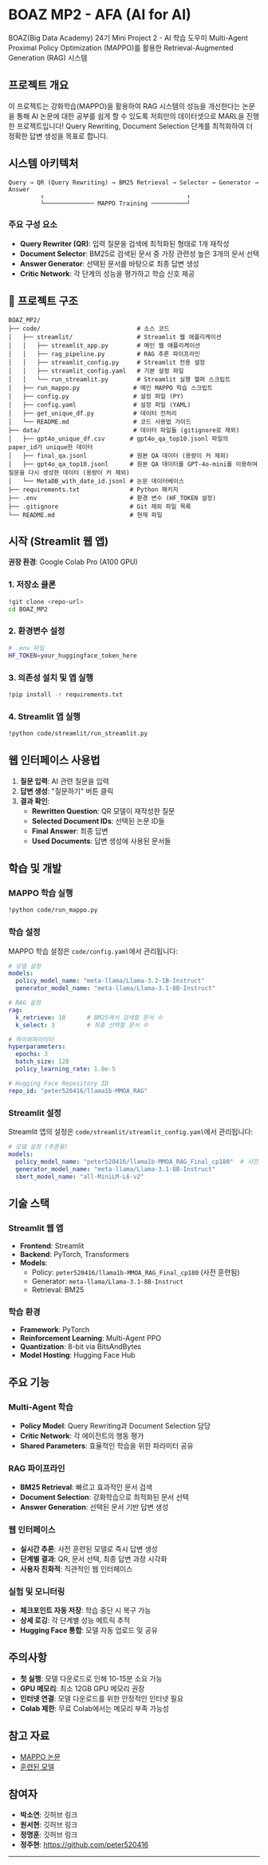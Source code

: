 # BOAZ MP2 - AFA (AI for AI)

BOAZ(Big Data Academy) 24기 Mini Project 2 - AI 학습 도우미
Multi-Agent Proximal Policy Optimization (MAPPO)를 활용한 Retrieval-Augmented Generation (RAG) 시스템

## 프로젝트 개요

이 프로젝트는 강화학습(MAPPO)을 활용하여 RAG 시스템의 성능을 개선한다는 논문을 통해 AI 논문에 대한 공부를 쉽게 할 수 있도록 저희만의 데이터셋으로 MARL을 진행한 프로젝트입니다!
Query Rewriting, Document Selection 단계를 최적화하여 더 정확한 답변 생성을 목표로 합니다.

## 시스템 아키텍처

```
Query → QR (Query Rewriting) → BM25 Retrieval → Selector → Generator → Answer
         ↑                                        ↑
         └────────────── MAPPO Training ──────────┘
```

### 주요 구성 요소
- **Query Rewriter (QR)**: 입력 질문을 검색에 최적화된 형태로 1개 재작성
- **Document Selector**: BM25로 검색된 문서 중 가장 관련성 높은 3개의 문서 선택
- **Answer Generator**: 선택된 문서를 바탕으로 최종 답변 생성
- **Critic Network**: 각 단계의 성능을 평가하고 학습 신호 제공

## 📁 프로젝트 구조

```
BOAZ_MP2/
├── code/                           # 소스 코드
│   ├── streamlit/                  # Streamlit 웹 애플리케이션
│   │   ├── streamlit_app.py        # 메인 웹 애플리케이션
│   │   ├── rag_pipeline.py         # RAG 추론 파이프라인
│   │   ├── streamlit_config.py     # Streamlit 전용 설정
│   │   ├── streamlit_config.yaml   # 기본 설정 파일
│   │   └── run_streamlit.py        # Streamlit 실행 헬퍼 스크립트
│   ├── run_mappo.py               # 메인 MAPPO 학습 스크립트
│   ├── config.py                  # 설정 파일 (PY)
│   ├── config.yaml                # 설정 파일 (YAML)
│   ├── get_unique_df.py           # 데이터 전처리
│   └── README.md                  # 코드 사용법 가이드
├── data/                          # 데이터 파일들 (gitignore로 제외)
│   ├── gpt4o_unique_df.csv       # gpt4o_qa_top10.jsonl 파일의 paper_id가 unique한 데이터
│   ├── final_qa.jsonl            # 원본 QA 데이터 (용량이 커 제외)
│   ├── gpt4o_qa_top10.jsonl      # 원본 QA 데이터를 GPT-4o-mini를 이용하여 질문을 다시 생성한 데이터 (용량이 커 제외)
│   └── MetaDB_with_date_id.jsonl # 논문 데이터베이스
├── requirements.txt              # Python 패키지
├── .env                          # 환경 변수 (HF_TOKEN 설정)
├── .gitignore                    # Git 제외 파일 목록
└── README.md                     # 현재 파일
```

## 시작 (Streamlit 웹 앱)

**권장 환경**: Google Colab Pro (A100 GPU)

### 1. 저장소 클론
```bash
!git clone <repo-url>
cd BOAZ_MP2
```

### 2. 환경변수 설정
```bash
# .env 파일
HF_TOKEN=your_huggingface_token_here
```

### 3. 의존성 설치 및 앱 실행
```bash
!pip install -r requirements.txt
```

### 4. Streamlit 앱 실행
```bash
!python code/streamlit/run_streamlit.py
```

## 웹 인터페이스 사용법

1. **질문 입력**: AI 관련 질문을 입력
2. **답변 생성**: "질문하기" 버튼 클릭
3. **결과 확인**: 
   - **Rewritten Question**: QR 모델이 재작성한 질문
   - **Selected Document IDs**: 선택된 논문 ID들
   - **Final Answer**: 최종 답변
   - **Used Documents**: 답변 생성에 사용된 문서들


## 학습 및 개발

### MAPPO 학습 실행

```bash
!python code/run_mappo.py
```

### 학습 설정

MAPPO 학습 설정은 `code/config.yaml`에서 관리됩니다:

```yaml
# 모델 설정
models:
  policy_model_name: "meta-llama/Llama-3.2-1B-Instruct"
  generator_model_name: "meta-llama/Llama-3.1-8B-Instruct"

# RAG 설정
rag:
  k_retrieve: 10      # BM25에서 검색할 문서 수
  k_select: 3         # 최종 선택할 문서 수

# 하이퍼파라미터
hyperparameters:
  epochs: 3
  batch_size: 128
  policy_learning_rate: 1.0e-5

# Hugging Face Repository ID
repo_id: "peter520416/llama1b-MMOA_RAG"

```

### Streamlit 설정

Streamlit 앱의 설정은 `code/streamlit/streamlit_config.yaml`에서 관리됩니다:

```yaml
# 모델 설정 (추론용)
models:
  policy_model_name: "peter520416/llama1b-MMOA_RAG_Final_cp180"  # 사전 훈련된 모델
  generator_model_name: "meta-llama/Llama-3.1-8B-Instruct"
  sbert_model_name: "all-MiniLM-L6-v2"
```

## 기술 스택

### Streamlit 웹 앱
- **Frontend**: Streamlit
- **Backend**: PyTorch, Transformers
- **Models**: 
  - Policy: `peter520416/llama1b-MMOA_RAG_Final_cp180` (사전 훈련됨)
  - Generator: `meta-llama/Llama-3.1-8B-Instruct`
  - Retrieval: BM25

### 학습 환경
- **Framework**: PyTorch
- **Reinforcement Learning**: Multi-Agent PPO
- **Quantization**: 8-bit via BitsAndBytes
- **Model Hosting**: Hugging Face Hub

## 주요 기능

### Multi-Agent 학습
- **Policy Model**: Query Rewriting과 Document Selection 담당
- **Critic Network**: 각 에이전트의 행동 평가
- **Shared Parameters**: 효율적인 학습을 위한 파라미터 공유

### RAG 파이프라인
- **BM25 Retrieval**: 빠르고 효과적인 문서 검색
- **Document Selection**: 강화학습으로 최적화된 문서 선택
- **Answer Generation**: 선택된 문서 기반 답변 생성

### 웹 인터페이스
- **실시간 추론**: 사전 훈련된 모델로 즉시 답변 생성
- **단계별 결과**: QR, 문서 선택, 최종 답변 과정 시각화
- **사용자 친화적**: 직관적인 웹 인터페이스

### 실험 및 모니터링
- **체크포인트 자동 저장**: 학습 중단 시 복구 가능
- **상세 로깅**: 각 단계별 성능 메트릭 추적
- **Hugging Face 통합**: 모델 자동 업로드 및 공유

## 주의사항

- **첫 실행**: 모델 다운로드로 인해 10-15분 소요 가능
- **GPU 메모리**: 최소 12GB GPU 메모리 권장
- **인터넷 연결**: 모델 다운로드를 위한 안정적인 인터넷 필요
- **Colab 제한**: 무료 Colab에서는 메모리 부족 가능성

## 참고 자료

- [MAPPO 논문](https://arxiv.org/abs/2501.15228)
- [훈련된 모델](https://huggingface.co/peter520416/llama1b-MMOA_RAG_Final_cp180)

## 참여자

- **박소연**: 깃허브 링크
- **원서현**: 깃허브 링크
- **정명훈**: 깃허브 링크
- **정주현**: https://github.com/peter520416

--- 
